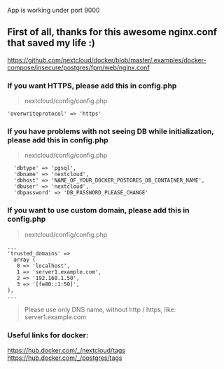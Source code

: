 App is working under port 9000

## First of all, thanks for this awesome nginx.conf that saved my life :)
https://github.com/nextcloud/docker/blob/master/.examples/docker-compose/insecure/postgres/fpm/web/nginx.conf

### If you want HTTPS, please add this in config.php
> nextcloud/config/config.php
```
'overwriteprotocol' => 'https'
```

### If you have problems with not seeing DB while initialization, please add this in config.php
> nextcloud/config/config.php
```
  'dbtype' => 'pgsql',
  'dbname' => 'nextcloud',
  'dbhost' => 'NAME_OF_YOUR_DOCKER_POSTGRES_DB_CONTAINER_NAME',
  'dbuser' => 'nextcloud',
  'dbpassword' => 'DB_PASSWORD_PLEASE_CHANGE'
```

### If you want to use custom domain, please add this in config.php
> nextcloud/config/config.php
```
...
'trusted_domains' =>
  array (
   0 => 'localhost',
   1 => 'server1.example.com',
   2 => '192.168.1.50',
   3 => '[fe80::1:50]',
),
...
```

> Please use only DNS name, without http / https, like: server1.example.com


### Useful links for docker:
https://hub.docker.com/_/nextcloud/tags \
https://hub.docker.com/_/postgres/tags 